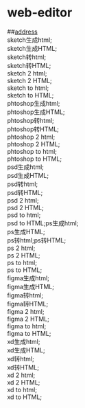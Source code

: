 # web-editor
##[address](https://iamqietuzai.com/)<br>
sketch生成html; <br>
sketch生成HTML; <br>
sketch转html; <br>
sketch转HTML; <br>
sketch 2 html; <br>
sketch 2 HTML; <br>
sketch to html; <br>
sketch to HTML; <br>
phtoshop生成html; <br>
phtoshop生成HTML; <br>
phtoshop转html; <br>
phtoshop转HTML; <br>
phtoshop 2 html; <br>
phtoshop 2 HTML; <br>
phtoshop to html; <br>
phtoshop to HTML; <br>
psd生成html; <br>
psd生成HTML; <br>
psd转html; <br>
psd转HTML; <br>
psd 2 html; <br>
psd 2 HTML; <br>
psd to html; <br>
psd to HTML;ps生成html; <br>
ps生成HTML; <br>
ps转html;ps转HTML; <br>
ps 2 html; <br>
ps 2 HTML; <br>
ps to html; <br>
ps to HTML; <br>
figma生成html; <br>
figma生成HTML; <br>
figma转html; <br>
figma转HTML; <br>
figma 2 html; <br>
figma 2 HTML; <br>
figma to html; <br>
figma to HTML; <br>
xd生成html; <br>
xd生成HTML; <br>
xd转html; <br>
xd转HTML; <br>
xd 2 html; <br>
xd 2 HTML; <br>
xd to html; <br>
xd to HTML;
